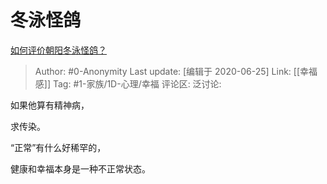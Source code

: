 # 冬泳怪鸽
[如何评价朝阳冬泳怪鸽？](https://www.zhihu.com/question/340024588/answer/1288975347)

> Author: #0-Anonymity
> Last update: [编辑于 2020-06-25]
> Link: [[幸福感]]
> Tag: #1-家族/1D-心理/幸福
> 评论区:
> 泛讨论:

如果他算有精神病，

求传染。

“正常”有什么好稀罕的，

健康和幸福本身是一种不正常状态。
